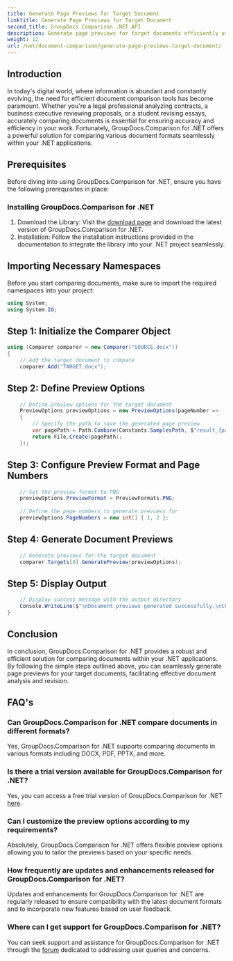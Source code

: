 ```yaml
---
title: Generate Page Previews for Target Document
linktitle: Generate Page Previews for Target Document
second_title: GroupDocs.Comparison .NET API
description: Generate page previews for target documents efficiently using GroupDocs.Comparison for .NET. Follow our step-by-step guide for seamless document comparison.
weight: 12
url: /net/document-comparison/generate-page-previews-target-document/
---
```

## Introduction
In today's digital world, where information is abundant and constantly evolving, the need for efficient document comparison tools has become paramount. Whether you're a legal professional analyzing contracts, a business executive reviewing proposals, or a student revising essays, accurately comparing documents is essential for ensuring accuracy and efficiency in your work. Fortunately, GroupDocs.Comparison for .NET offers a powerful solution for comparing various document formats seamlessly within your .NET applications.
## Prerequisites
Before diving into using GroupDocs.Comparison for .NET, ensure you have the following prerequisites in place:
### Installing GroupDocs.Comparison for .NET
1. Download the Library: Visit the [download page](https://releases.groupdocs.com/comparison/net/) and download the latest version of GroupDocs.Comparison for .NET.
2. Installation: Follow the installation instructions provided in the documentation to integrate the library into your .NET project seamlessly.

## Importing Necessary Namespaces
Before you start comparing documents, make sure to import the required namespaces into your project:
```csharp
using System;
using System.IO;

```
## Step 1: Initialize the Comparer Object
```csharp
using (Comparer comparer = new Comparer("SOURCE.docx"))
{
    // Add the target document to compare
    comparer.Add("TARGET.docx");
```
## Step 2: Define Preview Options
```csharp
    // Define preview options for the target document
    PreviewOptions previewOptions = new PreviewOptions(pageNumber =>
    {
        // Specify the path to save the generated page preview
        var pagePath = Path.Combine(Constants.SamplesPath, $"result_{pageNumber}.png");
        return File.Create(pagePath);
    });
```
## Step 3: Configure Preview Format and Page Numbers
```csharp
    // Set the preview format to PNG
    previewOptions.PreviewFormat = PreviewFormats.PNG;
    
    // Define the page numbers to generate previews for
    previewOptions.PageNumbers = new int[] { 1, 2 };
```
## Step 4: Generate Document Previews
```csharp
    // Generate previews for the target document
    comparer.Targets[0].GeneratePreview(previewOptions);
```
## Step 5: Display Output
```csharp
    // Display success message with the output directory
    Console.WriteLine($"\nDocument previews generated successfully.\nCheck output in {Directory.GetCurrentDirectory()}.");
}
```

## Conclusion
In conclusion, GroupDocs.Comparison for .NET provides a robust and efficient solution for comparing documents within your .NET applications. By following the simple steps outlined above, you can seamlessly generate page previews for your target documents, facilitating effective document analysis and revision.
## FAQ's
### Can GroupDocs.Comparison for .NET compare documents in different formats?
Yes, GroupDocs.Comparison for .NET supports comparing documents in various formats including DOCX, PDF, PPTX, and more.
### Is there a trial version available for GroupDocs.Comparison for .NET?
Yes, you can access a free trial version of GroupDocs.Comparison for .NET [here](https://releases.groupdocs.com/).
### Can I customize the preview options according to my requirements?
Absolutely, GroupDocs.Comparison for .NET offers flexible preview options allowing you to tailor the previews based on your specific needs.
### How frequently are updates and enhancements released for GroupDocs.Comparison for .NET?
Updates and enhancements for GroupDocs.Comparison for .NET are regularly released to ensure compatibility with the latest document formats and to incorporate new features based on user feedback.
### Where can I get support for GroupDocs.Comparison for .NET?
You can seek support and assistance for GroupDocs.Comparison for .NET through the [forum](https://forum.groupdocs.com/c/comparison/12) dedicated to addressing user queries and concerns.

